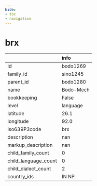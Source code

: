 ```yaml
---
hide:
- toc
- navigation
---
```

# brx
|                      | info      |
|:---------------------|:----------|
| id                   | bodo1269  |
| family_id            | sino1245  |
| parent_id            | bodo1280  |
| name                 | Bodo-Mech |
| bookkeeping          | False     |
| level                | language  |
| latitude             | 26.1      |
| longitude            | 92.0      |
| iso639P3code         | brx       |
| description          | nan       |
| markup_description   | nan       |
| child_family_count   | 0         |
| child_language_count | 0         |
| child_dialect_count  | 2         |
| country_ids          | IN NP     |